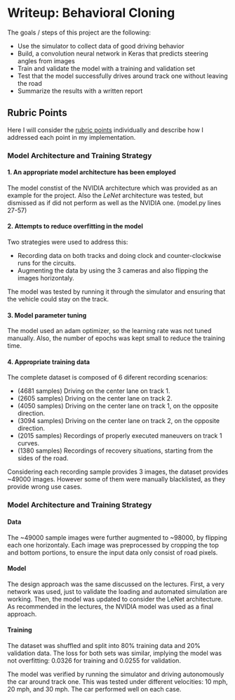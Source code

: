 # Writeup: Behavioral Cloning 

The goals / steps of this project are the following:
* Use the simulator to collect data of good driving behavior
* Build, a convolution neural network in Keras that predicts steering angles from images
* Train and validate the model with a training and validation set
* Test that the model successfully drives around track one without leaving the road
* Summarize the results with a written report

## Rubric Points

Here I will consider the [rubric points](https://review.udacity.com/#!/rubrics/432/view) individually and describe how I addressed each point in my implementation.

### Model Architecture and Training Strategy

#### 1. An appropriate model architecture has been employed

The model constist of the NVIDIA architecture which was provided as an example for the project. Also the _LeNet_ architecture was tested, but dismissed as if did not perform as well as the NVIDIA one. (model.py lines 27-57)

#### 2. Attempts to reduce overfitting in the model

Two strategies were used to address this:
* Recording data on both tracks and doing clock and counter-clockwise runs for the circuits.
* Augmenting the data by using the 3 cameras and also flipping the images horizontaly.

The model was tested by running it through the simulator and ensuring that the vehicle could stay on the track.

#### 3. Model parameter tuning

The model used an adam optimizer, so the learning rate was not tuned manually. Also, the number of epochs was kept small to reduce the training time.

#### 4. Appropriate training data

The complete dataset is composed of 6 diferent recording scenarios:
* (4681 samples) Driving on the center lane on track 1.
* (2605 samples) Driving on the center lane on track 2. 
* (4050 samples) Driving on the center lane on track 1, on the opposite direction.
* (3094 samples) Driving on the center lane on track 2, on the opposite direction.
* (2015 samples) Recordings of properly executed maneuvers on track 1 curves.
* (1380 samples) Recordings of recovery situations, starting from the sides of the road.

Considering each recording sample provides 3 images, the dataset provides ~49000 images. However some of them were manually blacklisted, as they provide wrong use cases.


### Model Architecture and Training Strategy

#### Data

The ~49000 sample images were further augmented to ~98000, by flipping each one horizontaly.
Each image was preprocessed by cropping the top and bottom portions, to ensure the input data only consist of road pixels.


#### Model

The design approach was the same discussed on the lectures. First, a very network was used, just to validate the loading and automated simulation are working. Then, the model was updated to consider the LeNet architecture. As recommended in the lectures, the NVIDIA model was used as a final approach.


#### Training

The dataset was shuffled and split into 80% training data and 20% validation data. The loss for both sets was similar, implying the model was not overfitting: 0.0326 for training and 0.0255 for validation.

The model was verified by running the simulator and driving autonomously the car around track one. This was tested under different velocities: 10 mph, 20 mph, and 30 mph. The car performed well on each case.

